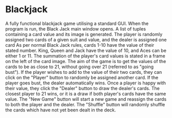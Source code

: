 # Blackjack
A fully functional blackjack game utilising a standard GUI.
When the program is run, the Black Jack main window opens.
A list of tuples containing a card value and its image is generated.
The player is randomly assigned two cards of a given suit and value, and the dealer is assigned one card
As per normal Black Jack rules, cards 1-10 have the value of their stated number.
King, Queen and Jack have the value of 10, and Aces can be either 1 or 11.
The summation of the player's card values is stated in a frame on the left of the card image. 
The aim of the game is to get the values of the cards to be as close to 21, without going over 21 (referred to as "going bust").
If the player wishes to add to the value of their two cards, they can click on the "Player" button to randomly be assigned another card.
If the player goes bust, the dealer automatically wins.
Once a player is happy with their value, they click the "Dealer" button to draw the dealer's cards.
The closest player to 21 wins, or it is a draw if both player's cards have the same value.
The "New Game" button will start a new game and reassign the cards to both the player and the dealer.
The "Shuffle" button will randomly shuffle the cards which have not yet been dealt in the deck. 
